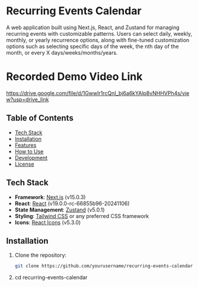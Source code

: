 # Recurring Events Calendar

A web application built using Next.js, React, and Zustand for managing recurring events with customizable patterns. Users can select daily, weekly, monthly, or yearly recurrence options, along with fine-tuned customization options such as selecting specific days of the week, the nth day of the month, or every X days/weeks/months/years.

# Recorded Demo Video Link

https://drive.google.com/file/d/1GwwIr1rcQnI_bj6a6kYAlp8vNHHVPh4s/view?usp=drive_link

## Table of Contents

- [Tech Stack](#tech-stack)
- [Installation](#installation)
- [Features](#features)
- [How to Use](#how-to-use)
- [Development](#development)
- [License](#license)

## Tech Stack

- **Framework**: [Next.js](https://nextjs.org/) (v15.0.3)
- **React**: [React](https://reactjs.org/) (v19.0.0-rc-66855b96-20241106)
- **State Management**: [Zustand](https://github.com/pmndrs/zustand) (v5.0.1)
- **Styling**: [Tailwind CSS](https://tailwindcss.com/) or any preferred CSS framework
- **Icons**: [React Icons](https://react-icons.github.io/react-icons/) (v5.3.0)

## Installation

1. Clone the repository:
   ```bash
   git clone https://github.com/yourusername/recurring-events-calendar.git

2. cd recurring-events-calendar
